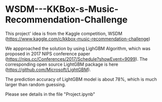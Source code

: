 # WSDM---KKBox-s-Music-Recommendation-Challenge
This project' idea is from the Kaggle competition, WSDM (https://www.kaggle.com/c/kkbox-music-recommendation-challenge)

We appproached the solution by using LighGBM Algorithm, which was proposed in 2017 NIPS conference paper (https://nips.cc/Conferences/2017/Schedule?showEvent=9099). The corresponding open source LightGBM package is here (https://github.com/Microsoft/LightGBM).

The prediction accuracy of LightGBM model is about 78%, which is much larger than random guessing.

Please see details in the file "Project.ipynb"
